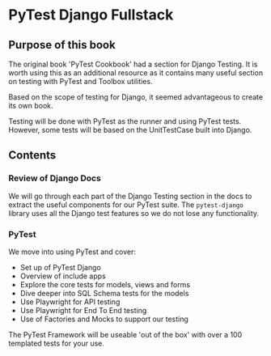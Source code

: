 # PyTest Django Fullstack

## Purpose of this book 

The original book 'PyTest Cookbook' had a section for Django Testing. It is worth using this as an additional resource as it contains many useful section on testing with PyTest and Toolbox utilities.

Based on the scope of testing for Django, it seemed advantageous to create its own book.

Testing will be done with PyTest as the runner and using PyTest tests. However, some tests will be based on the UnitTestCase built into Django.

## Contents

### Review of Django Docs

We will go through each part of the Django Testing section in the docs to extract the useful components for our PyTest suite. The `pytest-django` library uses all the Django test features so we do not lose any functionality.

### PyTest

We move into using PyTest and cover:

- Set up of PyTest Django
- Overview of include apps
- Explore the core tests for models, views and forms
- Dive deeper into SQL Schema tests for the models
- Use Playwright for API testing
- Use Playwright for End To End testing
- Use of Factories and Mocks to support our testing

The PyTest Framework will be useable 'out of the box' with over a 100 templated tests for your use.
